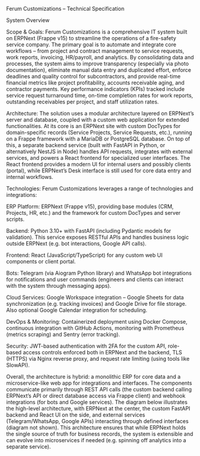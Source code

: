 Ferum Customizations – Technical Specification

System Overview

Scope & Goals: Ferum Customizations is a comprehensive IT system built on ERPNext (Frappe v15) to streamline the operations of a fire-safety service company. The primary goal is to automate and integrate core workflows – from project and contract management to service requests, work reports, invoicing, HR/payroll, and analytics. By consolidating data and processes, the system aims to improve transparency (especially via photo documentation), eliminate manual data entry and duplicated effort, enforce deadlines and quality control for subcontractors, and provide real-time financial metrics like project profitability, accounts receivable aging, and contractor payments. Key performance indicators (KPIs) tracked include service request turnaround time, on-time completion rates for work reports, outstanding receivables per project, and staff utilization rates.

Architecture: The solution uses a modular architecture layered on ERPNext’s server and database, coupled with a custom web application for extended functionalities. At its core is an ERPNext site with custom DocTypes for domain-specific records (Service Projects, Service Requests, etc.), running on a Frappe framework with a MariaDB or PostgreSQL database. On top of this, a separate backend service (built with FastAPI in Python, or alternatively NestJS in Node) handles API requests, integrates with external services, and powers a React frontend for specialized user interfaces. The React frontend provides a modern UI for internal users and possibly clients (portal), while ERPNext’s Desk interface is still used for core data entry and internal workflows.

Technologies: Ferum Customizations leverages a range of technologies and integrations:

ERP Platform: ERPNext (Frappe v15), providing base modules (CRM, Projects, HR, etc.) and the framework for custom DocTypes and server scripts.

Backend: Python 3.10+ with FastAPI (including Pydantic models for validation). This service exposes RESTful APIs and handles business logic outside ERPNext (e.g. bot interactions, Google API calls).

Frontend: React (JavaScript/TypeScript) for any custom web UI components or client portal.

Bots: Telegram (via Aiogram Python library) and WhatsApp bot integrations for notifications and user commands (engineers and clients can interact with the system through messaging apps).

Cloud Services: Google Workspace integration – Google Sheets for data synchronization (e.g. tracking invoices) and Google Drive for file storage. Also optional Google Calendar integration for scheduling.

DevOps & Monitoring: Containerized deployment using Docker Compose, continuous integration with GitHub Actions, monitoring with Prometheus (metrics scraping) and Sentry (error tracking).

Security: JWT-based authentication with 2FA for the custom API, role-based access controls enforced both in ERPNext and the backend, TLS (HTTPS) via Nginx reverse proxy, and request rate limiting (using tools like SlowAPI).


Overall, the architecture is hybrid: a monolithic ERP for core data and a microservice-like web app for integrations and interfaces. The components communicate primarily through REST API calls (the custom backend calling ERPNext’s API or direct database access via Frappe client) and webhook integrations (for bots and Google services). The diagram below illustrates the high-level architecture, with ERPNext at the center, the custom FastAPI backend and React UI on the side, and external services (Telegram/WhatsApp, Google APIs) interacting through defined interfaces (diagram not shown). This architecture ensures that while ERPNext holds the single source of truth for business records, the system is extensible and can evolve into microservices if needed (e.g. spinning off analytics into a separate service).